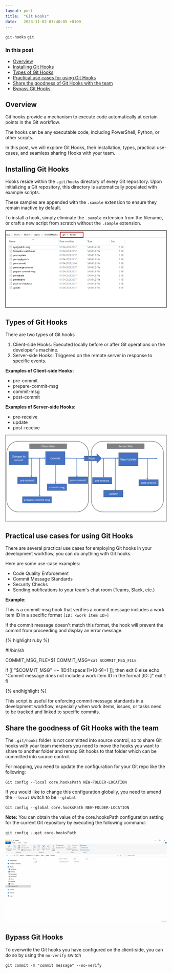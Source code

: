 ```yaml
---
layout: post
title:  "Git Hooks"
date:   2023-11-02 07:40:05 +0100
---
```


`git-hooks` `git`

### In this post

- [Overview](#overview)
- [Installing Git Hooks](#installing-git-hooks)
- [Types of Git Hooks](#types-of-git-hooks)
- [Practical use cases for using Git Hooks](#practical-use-cases-for-using-git-hooks)
- [Share the goodness of Git Hooks with the team](#share-the-goodness-of-git-hooks-with-the-team)
- [Bypass Git Hooks](#bypass-git-hooks)

## Overview

Git hooks provide a mechanism to execute code automatically at certain points in the Git workflow.

The hooks can be any executable code, including PowerShell, Python, or other scripts.

In this post, we will explore Git Hooks, their installation, types, practical use-cases, and seamless sharing Hooks with your team.

## Installing Git Hooks

Hooks reside within the `.git/hooks` directory of every Git repository. Upon initializing a Git repository, this directory is automatically populated with example scripts.

These samples are appended with the `.sample` extension to ensure they remain inactive by default.

To install a hook, simply eliminate the `.sample` extension from the filename, or craft a new script from scratch without the `.sample` extension.

![Samples](/assets/images/git-hooks/samples.png)

## Types of Git Hooks

There are two types of Git hooks

1. Client-side Hooks: Executed locally before or after Git operations on the developer's machine.
1. Server-side Hooks: Triggered on the remote server in response to specific events.

**Examples of Client-side Hooks:**
- pre-commit
- prepare-commit-msg
- commit-msg
- post-commit

**Examples of Server-side Hooks:**
- pre-receive
- update
- post-receive

![Client Side & Server Side Hooks](/assets/images/git-hooks/serverside-clientside-hooks.png)

## Practical use cases for using Git Hooks

There are several practical use cases for employing Git hooks in your development workflow, you can do anything with Git hooks.

Here are some use-case examples:

- Code Quality Enforcement
- Commit Message Standards
- Security Checks
- Sending notifications to your team's chat room (Teams, Slack, etc.)

**Example:** 

This is a commit-msg hook that verifies a commit message includes a work item ID in a specific format `[ID: <work item ID>] `

If the commit message doesn't match this format, the hook will prevent the commit from proceeding and display an error message.

{% highlight ruby %}

#!/bin/sh

COMMIT_MSG_FILE=$1
COMMIT_MSG=`cat $COMMIT_MSG_FILE`

if [[ "$COMMIT_MSG" =~ \[ID:[[:space:]]*[0-9]+\] ]]; then
  exit 0
else
  echo "Commit message does not include a work item ID in the format [ID: <work item ID>]"
  exit 1
fi

{% endhighlight %}

This script is useful for enforcing commit message standards in a development workflow, especially when work items, issues, or tasks need to be tracked and linked to specific commits.

## Share the goodness of Git Hooks with the team

The `.git/hooks` folder is not committed into source control, so to share Git hooks with your team members you need to move the hooks you want to share to another folder and remap Git hooks to that folder which can be committed into source control.

For mapping, you need to update the configuration for your Git repo like the following:

`Git config --local core.hooksPath NEW-FOLDER-LOCATION`

If you would like to change this configuration globally, you need to amend the `--local` switch to be `--global`

`Git config --global core.hooksPath NEW-FOLDER-LOCATION`

**Note:** You can obtain the value of the core.hooksPath configuration setting for the current Git repository by executing the following command:

`git config --get core.hooksPath`

![Share Git Hooks](/assets/images/git-hooks/share-hooks.gif)

## Bypass Git Hooks

To overwrite the Git hooks you have configured on the client-side, you can do so by using the `no-verify` switch

`git commit -m "commit message" --no-verify`

